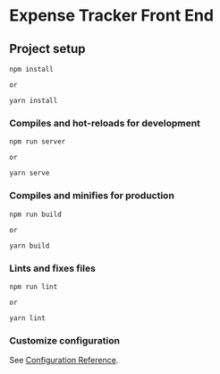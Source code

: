 # Expense Tracker Front End

## Project setup

```
npm install

or

yarn install
```

### Compiles and hot-reloads for development

```
npm run server

or

yarn serve
```

### Compiles and minifies for production

```
npm run build

or

yarn build
```

### Lints and fixes files

```
npm run lint

or

yarn lint
```

### Customize configuration

See [Configuration Reference](https://cli.vuejs.org/config/).
